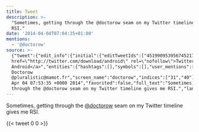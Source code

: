 ```yaml
---
title: Tweet
description: >-
  "Sometimes, getting through the @doctorow seam on my Twitter timeline gives me
  RSI."
date: '2014-04-04T07:04:35+01:00'
mentions:
  - '@doctorow'
source: >-
  {"tweet":{"edit_info":{"initial":{"editTweetIds":["451990953956745217"],"editableUntil":"2014-04-04T08:53:35.666Z","editsRemaining":"5","isEditEligible":true}},"retweeted":false,"source":"<a
  href=\"http://twitter.com/download/android\" rel=\"nofollow\">Twitter for
  Android</a>","entities":{"hashtags":[],"symbols":[],"user_mentions":[{"name":"Cory
  Doctorow
  @pluralistic@mamot.fr","screen_name":"doctorow","indices":["31","40"],"id_str":"2729061","id":"2729061"}],"urls":[]},"display_text_range":["0","82"],"favorite_count":"0","id_str":"451990953956745217","truncated":false,"retweet_count":"0","id":"451990953956745217","created_at":"Fri
  Apr 04 07:53:35 +0000 2014","favorited":false,"full_text":"Sometimes, getting
  through the @doctorow seam on my Twitter timeline gives me RSI.","lang":"en"}}
---
```

Sometimes, getting through the [@doctorow](https://twitter.com/@doctorow) seam on my Twitter timeline gives me RSI.
    
{{< tweet 0 0 >}}
    
